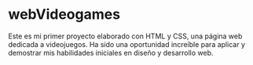 # webVideogames
Este es mi primer proyecto elaborado con HTML y CSS, una página web dedicada a videojuegos. Ha sido una oportunidad increíble para aplicar y demostrar mis habilidades iniciales en diseño y desarrollo web.
